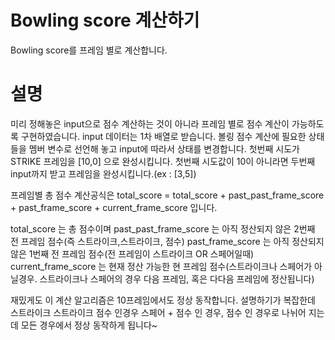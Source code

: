 Bowling score 계산하기
====================================
Bowling score를 프레임 별로 계산합니다.

설명
===
미리 정해놓은 input으로 점수 계산하는 것이 아니라 프레임 별로 점수 계산이 가능하도록 구현하였습니다.
input 데이터는 1차 배열로 받습니다.
볼링 점수 계산에 필요한 상태들을 멤버 변수로 선언해 놓고 input에 따라서 상태를 변경합니다.
첫번째 시도가 STRIKE 프레임을 [10,0] 으로 완성시킵니다.
첫번째 시도값이 10이 아니라면 두번째 input까지 받고 프레임을 완성시킵니다.(ex : [3,5])

프레임별 총 점수 계산공식은
total_score = total_score + past_past_frame_score + past_frame_score + current_frame_score 입니다.

total_score 는 총 점수이며
past_past_frame_score 는 아직 정산되지 않은 2번째 전 프레임 점수(즉 스트라이크,스트라이크, 점수) 
past_frame_score 는 아직 정산되지 않은 1번째 전 프레임 점수(전 프레임이 스트라이크 OR 스페어일때)
current_frame_score 는 현재 정산 가능한 현 프레임 점수(스트라이크나 스페어가 아닐경우. 스트라이크나 스페어의 경우 다음 프레임, 혹은 다다음 프레임에 정산됩니다)

재밌게도 이 계산 알고리즘은 10프레임에서도 정상 동작합니다. 설명하기가 복잡한데 스트라이크 스트라이크 점수 인경우 스페어 + 점수 인 경우, 점수 인 경우로 나뉘어 지는데 모든 경우에서 정상 동작하게 됩니다~



